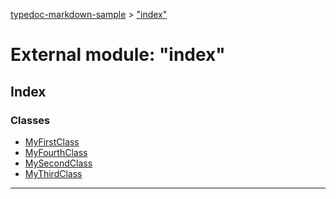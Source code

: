 [typedoc-markdown-sample](../README.md) > ["index"](../modules/_index_.md)

# External module: "index"

## Index

### Classes

* [MyFirstClass](../classes/_index_.myfirstclass.md)
* [MyFourthClass](../classes/_index_.myfourthclass.md)
* [MySecondClass](../classes/_index_.mysecondclass.md)
* [MyThirdClass](../classes/_index_.mythirdclass.md)

---

